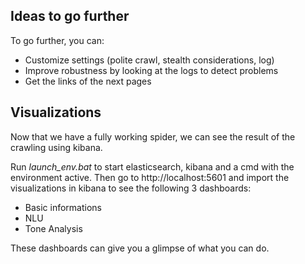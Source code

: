 ## Ideas to go further
To go further, you can:  
* Customize settings (polite crawl, stealth considerations, log)
* Improve robustness by looking at the logs to detect problems
* Get the links of the next pages

## Visualizations
Now that we have a fully working spider, we can see the result of the crawling using kibana.

Run _launch_env.bat_ to start elasticsearch, kibana and a cmd with the environment active. Then go to http://localhost:5601 and import the visualizations in kibana to see the following 3 dashboards:
* Basic informations
* NLU
* Tone Analysis

These dashboards can give you a glimpse of what you can do.
